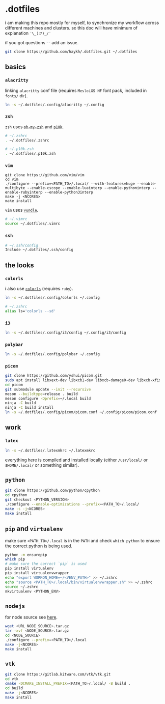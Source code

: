 # .dotfiles

i am making this repo mostly for myself, to synchronize my workflow across different machines and clusters. so this doc will have minimum of explanation `¯\_(ツ)_/¯`

if you got questions -- add an issue. 

```sh
git clone https://github.com/haykh/.dotfiles.git ~/.dotfiles
```

## basics 

### `alacritty`
linking `alacritty` conf file (requires `MesloLGS NF` font pack, included in `fonts/` dir).
```sh
ln -s ~/.dotfiles/.config/alacritty ~/.config
```

### `zsh`
`zsh` uses [`oh-my-zsh`](https://ohmyz.sh/) and [`p10k`](https://github.com/romkatv/powerlevel10k#oh-my-zsh).
```sh
# ~/.zshrc
. ~/.dotfiles/.zshrc

# ~/.p10k.zsh
. ~/.dotfiles/.p10k.zsh
```

### `vim`
```shell
git clone https://github.com/vim/vim
cd vim
./configure --prefix=<PATH_TO>/.local/ --with-features=huge --enable-multibyte --enable-cscope --enable-luainterp --enable-pythoninterp --enable-rubyinterp --enable-python3interp
make -j <NCORES>
make install
```

`vim` uses [`vundle`](https://github.com/VundleVim/Vundle.vim#quick-start).
```sh
# ~/.vimrc
source ~/.dotfiles/.vimrc
```

### `ssh`
```sh
# ~/.ssh/config
Include ~/.dotfiles/.ssh/config
```

## the looks

### `colorls`
i also use [`colorls`](https://github.com/athityakumar/colorls#installation) (requires `ruby`).
```sh
ln -s ~/.dotfiles/.config/colorls ~/.config

# ~/.zshrc
alias ls='colorls --sd'
```

### `i3`
```sh
ln -s ~/.dotfiles/.config/i3/config ~/.config/i3/config
```

### `polybar`
```sh
ln -s ~/.dotfiles/.config/polybar ~/.config
```

### `picom`
```sh
git clone https://github.com/yshui/picom.git
sudo apt install libxext-dev libxcb1-dev libxcb-damage0-dev libxcb-xfixes0-dev libxcb-shape0-dev libxcb-render-util0-dev libxcb-render0-dev libxcb-randr0-dev libxcb-composite0-dev libxcb-image0-dev libxcb-present-dev libxcb-xinerama0-dev libxcb-glx0-dev libpixman-1-dev libdbus-1-dev libconfig-dev libgl1-mesa-dev libpcre2-dev libpcre3-dev libevdev-dev uthash-dev libev-dev libx11-xcb-dev
cd picom
git submodule update --init --recursive
meson --buildtype=release . build
meson configure -Dprefix=~/.local build
ninja -C build
ninja -C build install
ln -s ~/.dotfiles/.config/picom/picom.conf ~/.config/picom/picom.conf
```

## work

### `latex`
```sh
ln -s ~/.dotfiles/.latexmkrc ~/.latexmkrc
```

everything here is compiled and installed locally (either `/usr/local/` or `$HOME/.local/` or something similar).

## `python`

```sh
git clone https://github.com/python/cpython
cd cpython
git checkout <PYTHON_VERSION>
./configure --enable-optimizations --prefix=<PATH_TO>/.local/
make -s -j<NCORES>
make install
```

## `pip` and `virtualenv`

make sure `<PATH_TO>/.local` is in the `PATH` and check `which python` to ensure the correct python is being used.

```sh
python -m ensurepip
which pip
# make sure the correct `pip` is used
pip install virtualenv
pip install virtualenvwrapper 
echo "export WORKON_HOME=~/<VENV_PATH>" >> ~/.zshrc
echo "source <PATH_TO>/.local/bin/virtualenvwrapper.sh" >> ~/.zshrc
source ~/.zshrc
mkvirtualenv <PYTHON_ENV>
```

## `nodejs`

for node source see [here](https://nodejs.org/dist/v14.17.0/node-v14.17.0.tar.gz).

```sh
wget <URL_NODE_SOURCE>.tar.gz
tar -xvf <NODE_SOURCE>.tar.gz
cd <NODE_SOURCE>
./configure --prefix=<PATH_TO>/.local
make -j<NCORES>
make install
```

## `vtk`

```sh
git clone https://gitlab.kitware.com/vtk/vtk.git
cd vtk
cmake -DCMAKE_INSTALL_PREFIX=<PATH_TO>/.local/ -B build .
cd build
make -j<NCORES>
make install
```


